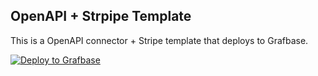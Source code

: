 ## OpenAPI + Strpipe Template

This is a OpenAPI connector + Stripe template that deploys to Grafbase.

[![Deploy to Grafbase](https://grafbase.com/button)](https://grafbase.com/new/configure?template=Stripe&source=https%3A%2F%2Fgithub.com%2Fgrafbase%2Fgrafbase%2Ftree%2Fmain%2Ftemplates%2Fopenapi-stripe)
